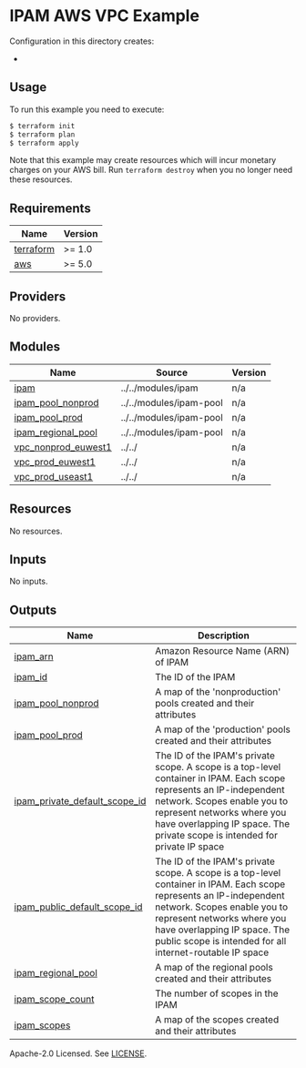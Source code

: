 # IPAM AWS VPC Example

Configuration in this directory creates:

- <TODO>

## Usage

To run this example you need to execute:

```bash
$ terraform init
$ terraform plan
$ terraform apply
```

Note that this example may create resources which will incur monetary charges on your AWS bill. Run `terraform destroy` when you no longer need these resources.

<!-- BEGINNING OF PRE-COMMIT-TERRAFORM DOCS HOOK -->
## Requirements

| Name | Version |
|------|---------|
| <a name="requirement_terraform"></a> [terraform](#requirement\_terraform) | >= 1.0 |
| <a name="requirement_aws"></a> [aws](#requirement\_aws) | >= 5.0 |

## Providers

No providers.

## Modules

| Name | Source | Version |
|------|--------|---------|
| <a name="module_ipam"></a> [ipam](#module\_ipam) | ../../modules/ipam | n/a |
| <a name="module_ipam_pool_nonprod"></a> [ipam\_pool\_nonprod](#module\_ipam\_pool\_nonprod) | ../../modules/ipam-pool | n/a |
| <a name="module_ipam_pool_prod"></a> [ipam\_pool\_prod](#module\_ipam\_pool\_prod) | ../../modules/ipam-pool | n/a |
| <a name="module_ipam_regional_pool"></a> [ipam\_regional\_pool](#module\_ipam\_regional\_pool) | ../../modules/ipam-pool | n/a |
| <a name="module_vpc_nonprod_euwest1"></a> [vpc\_nonprod\_euwest1](#module\_vpc\_nonprod\_euwest1) | ../../ | n/a |
| <a name="module_vpc_prod_euwest1"></a> [vpc\_prod\_euwest1](#module\_vpc\_prod\_euwest1) | ../../ | n/a |
| <a name="module_vpc_prod_useast1"></a> [vpc\_prod\_useast1](#module\_vpc\_prod\_useast1) | ../../ | n/a |

## Resources

No resources.

## Inputs

No inputs.

## Outputs

| Name | Description |
|------|-------------|
| <a name="output_ipam_arn"></a> [ipam\_arn](#output\_ipam\_arn) | Amazon Resource Name (ARN) of IPAM |
| <a name="output_ipam_id"></a> [ipam\_id](#output\_ipam\_id) | The ID of the IPAM |
| <a name="output_ipam_pool_nonprod"></a> [ipam\_pool\_nonprod](#output\_ipam\_pool\_nonprod) | A map of the 'nonproduction' pools created and their attributes |
| <a name="output_ipam_pool_prod"></a> [ipam\_pool\_prod](#output\_ipam\_pool\_prod) | A map of the 'production' pools created and their attributes |
| <a name="output_ipam_private_default_scope_id"></a> [ipam\_private\_default\_scope\_id](#output\_ipam\_private\_default\_scope\_id) | The ID of the IPAM's private scope. A scope is a top-level container in IPAM. Each scope represents an IP-independent network. Scopes enable you to represent networks where you have overlapping IP space. The private scope is intended for private IP space |
| <a name="output_ipam_public_default_scope_id"></a> [ipam\_public\_default\_scope\_id](#output\_ipam\_public\_default\_scope\_id) | The ID of the IPAM's private scope. A scope is a top-level container in IPAM. Each scope represents an IP-independent network. Scopes enable you to represent networks where you have overlapping IP space. The public scope is intended for all internet-routable IP space |
| <a name="output_ipam_regional_pool"></a> [ipam\_regional\_pool](#output\_ipam\_regional\_pool) | A map of the regional pools created and their attributes |
| <a name="output_ipam_scope_count"></a> [ipam\_scope\_count](#output\_ipam\_scope\_count) | The number of scopes in the IPAM |
| <a name="output_ipam_scopes"></a> [ipam\_scopes](#output\_ipam\_scopes) | A map of the scopes created and their attributes |
<!-- END OF PRE-COMMIT-TERRAFORM DOCS HOOK -->

Apache-2.0 Licensed. See [LICENSE](../../LICENSE).
